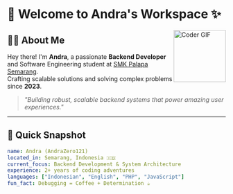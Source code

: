 # 🚀 Welcome to Andra's Workspace ✨

<img align="right" src="https://media.giphy.com/media/SWoSkN6DxTszqIKEqv/giphy.gif" width="120px" alt="Coder GIF" />

## 🧙‍♂️ About Me
Hey there! I'm **Andra**, a passionate **Backend Developer** and Software Engineering student at [SMK Palapa Semarang](https://smkpalapasemarang.sch.id).  
Crafting scalable solutions and solving complex problems since **2023**.

> *"Building robust, scalable backend systems that power amazing user experiences."*

---

## 🎯 Quick Snapshot
```yaml
name: Andra (AndraZero121)
located_in: Semarang, Indonesia 🇮🇩
current_focus: Backend Development & System Architecture
experience: 2+ years of coding adventures
languages: ["Indonesian", "English", "PHP", "JavaScript"]
fun_fact: Debugging = Coffee + Determination ☕
